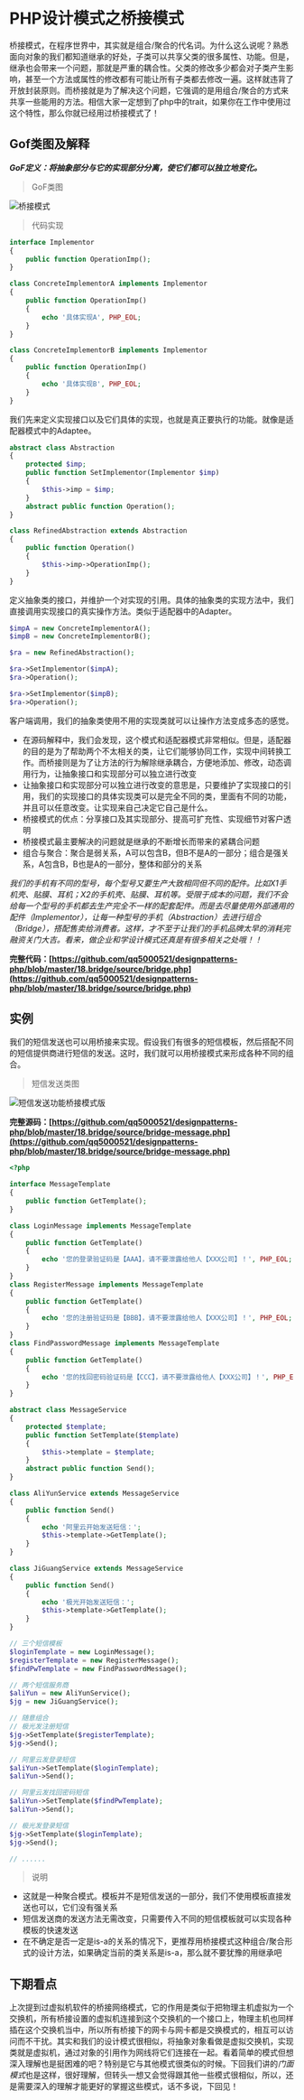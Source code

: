 # PHP设计模式之桥接模式

桥接模式，在程序世界中，其实就是组合/聚合的代名词。为什么这么说呢？熟悉面向对象的我们都知道继承的好处，子类可以共享父类的很多属性、功能。但是，继承也会带来一个问题，那就是严重的耦合性。父类的修改多少都会对子类产生影响，甚至一个方法或属性的修改都有可能让所有子类都去修改一遍。这样就违背了开放封装原则。而桥接就是为了解决这个问题，它强调的是用组合/聚合的方式来共享一些能用的方法。相信大家一定想到了php中的trait，如果你在工作中使用过这个特性，那么你就已经用过桥接模式了！

## Gof类图及解释

***GoF定义：将抽象部分与它的实现部分分离，使它们都可以独立地变化。***

> GoF类图

![桥接模式](https://raw.githubusercontent.com/qq5000521/designpatterns-php/master/18.bridge/img/bridge.jpg)


> 代码实现

```php
interface Implementor
{
    public function OperationImp();
}

class ConcreteImplementorA implements Implementor
{
    public function OperationImp()
    {
        echo '具体实现A', PHP_EOL;
    }
}

class ConcreteImplementorB implements Implementor
{
    public function OperationImp()
    {
        echo '具体实现B', PHP_EOL;
    }
}
```

我们先来定义实现接口以及它们具体的实现，也就是真正要执行的功能。就像是适配器模式中的Adaptee。

```php
abstract class Abstraction
{
    protected $imp;
    public function SetImplementor(Implementor $imp)
    {
        $this->imp = $imp;
    }
    abstract public function Operation();
}

class RefinedAbstraction extends Abstraction
{
    public function Operation()
    {
        $this->imp->OperationImp();
    }
}
```

定义抽象类的接口，并维护一个对实现的引用。具体的抽象类的实现方法中，我们直接调用实现接口的真实操作方法。类似于适配器中的Adapter。

```php 
$impA = new ConcreteImplementorA();
$impB = new ConcreteImplementorB();

$ra = new RefinedAbstraction();

$ra->SetImplementor($impA);
$ra->Operation();

$ra->SetImplementor($impB);
$ra->Operation();
```

客户端调用，我们的抽象类使用不用的实现类就可以让操作方法变成多态的感觉。

- 在源码解释中，我们会发现，这个模式和适配器模式非常相似。但是，适配器的目的是为了帮助两个不太相关的类，让它们能够协同工作，实现中间转换工作。而桥接则是为了让方法的行为解除继承耦合，方便地添加、修改，动态调用行为，让抽象接口和实现部分可以独立进行改变
- 让抽象接口和实现部分可以独立进行改变的意思是，只要维护了实现接口的引用，我们的实现接口的具体实现类可以是完全不同的类，里面有不同的功能，并且可以任意改变。让实现来自己决定它自己是什么。
- 桥接模式的优点：分享接口及其实现部分、提高可扩充性、实现细节对客户透明
- 桥接模式最主要解决的问题就是继承的不断增长而带来的紧耦合问题
- 组合与聚合：聚合是弱关系，A可以包含B，但B不是A的一部分；组合是强关系，A包含B，B也是A的一部分，整体和部分的关系

*我们的手机有不同的型号，每个型号又要生产大致相同但不同的配件。比如X1手机壳、贴膜、耳机；X2的手机壳、贴膜、耳机等。受限于成本的问题，我们不会给每一个型号的手机都去生产完全不一样的配套配件。而是去尽量使用外部通用的配件（Implementor），让每一种型号的手机（Abstraction）去进行组合（Bridge），搭配售卖给消费者。这样，才不至于让我们的手机品牌太早的消耗完融资关门大吉。看来，做企业和学设计模式还真是有很多相关之处哦！！*

**完整代码：[https://github.com/qq5000521/designpatterns-php/blob/master/18.bridge/source/bridge.php](https://github.com/qq5000521/designpatterns-php/blob/master/18.bridge/source/bridge.php)**

## 实例

我们的短信发送也可以用桥接来实现。假设我们有很多的短信模板，然后搭配不同的短信提供商进行短信的发送。这时，我们就可以用桥接模式来形成各种不同的组合。

> 短信发送类图

![短信发送功能桥接模式版](https://raw.githubusercontent.com/qq5000521/designpatterns-php/master/18.bridge/img/bridge-message.jpg)


**完整源码：[https://github.com/qq5000521/designpatterns-php/blob/master/18.bridge/source/bridge-message.php](https://github.com/qq5000521/designpatterns-php/blob/master/18.bridge/source/bridge-message.php)**

```php
<?php

interface MessageTemplate
{
    public function GetTemplate();
}

class LoginMessage implements MessageTemplate
{
    public function GetTemplate()
    {
        echo '您的登录验证码是【AAA】，请不要泄露给他人【XXX公司】！', PHP_EOL;
    }
}
class RegisterMessage implements MessageTemplate
{
    public function GetTemplate()
    {
        echo '您的注册验证码是【BBB】，请不要泄露给他人【XXX公司】！', PHP_EOL;
    }
}
class FindPasswordMessage implements MessageTemplate
{
    public function GetTemplate()
    {
        echo '您的找回密码验证码是【CCC】，请不要泄露给他人【XXX公司】！', PHP_EOL;
    }
}

abstract class MessageService
{
    protected $template;
    public function SetTemplate($template)
    {
        $this->template = $template;
    }
    abstract public function Send();
}

class AliYunService extends MessageService
{
    public function Send()
    {
        echo '阿里云开始发送短信：';
        $this->template->GetTemplate();
    }
}

class JiGuangService extends MessageService
{
    public function Send()
    {
        echo '极光开始发送短信：';
        $this->template->GetTemplate();
    }
}

// 三个短信模板
$loginTemplate = new LoginMessage();
$registerTemplate = new RegisterMessage();
$findPwTemplate = new FindPasswordMessage();

// 两个短信服务商
$aliYun = new AliYunService();
$jg = new JiGuangService();

// 随意组合
// 极光发注册短信
$jg->SetTemplate($registerTemplate);
$jg->Send();

// 阿里云发登录短信
$aliYun->SetTemplate($loginTemplate);
$aliYun->Send();

// 阿里云发找回密码短信
$aliYun->SetTemplate($findPwTemplate);
$aliYun->Send();

// 极光发登录短信
$jg->SetTemplate($loginTemplate);
$jg->Send();

// ......

```

> 说明

- 这就是一种聚合模式。模板并不是短信发送的一部分，我们不使用模板直接发送也可以，它们没有强关系
- 短信发送商的发送方法无需改变，只需要传入不同的短信模板就可以实现各种模板的快速发送
- 在不确定是否一定是is-a的关系的情况下，更推荐用桥接模式这种组合/聚合形式的设计方法，如果确定当前的类关系是is-a，那么就不要犹豫的用继承吧

## 下期看点

上次提到过虚拟机软件的桥接网络模式，它的作用是类似于把物理主机虚拟为一个交换机，所有桥接设置的虚拟机连接到这个交换机的一个接口上，物理主机也同样插在这个交换机当中，所以所有桥接下的网卡与网卡都是交换模式的，相互可以访问而不干扰。其实和我们的设计模式很相似，将抽象对象看做是虚拟交换机，实现类就是虚拟机，通过对象的引用作为网线将它们连接在一起。看着简单的模式但想深入理解也是挺困难的吧？特别是它与其他模式很类似的时候。下回我们讲的*门面模式*也是这样，很好理解，但转头一想又会觉得跟其他一些模式很相似，所以，还是需要深入的理解才能更好的掌握这些模式，话不多说，下回见！

